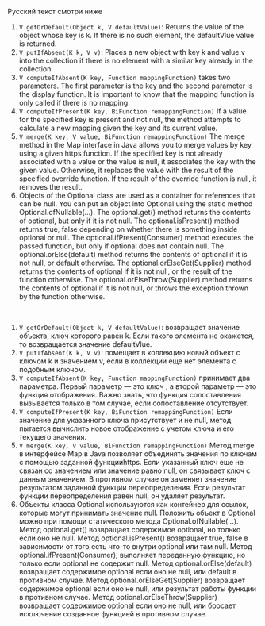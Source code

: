 Русский текст смотри ниже

<ol>
<li> <code>V getOrDefault(Object k, V defaultValue)</code>: Returns the value of the object whose key is k. If there is no such element, the defaultVlue value is returned.
</li>
<li> <code>V putIfAbsent(K k, V v)</code>: Places a new object with key k and value v into the collection if there is no element with a similar key already in the collection.
</li>
<li> <code>V computeIfAbsent(K key, Function<? super K, ? extends V> mappingFunction)</code> takes two parameters. The first parameter is the key and the second parameter is the display function. It is important to know that the mapping function is only called if there is no mapping.
</li>
<li> <code>V computeIfPresent(K key, BiFunction<? super K,? super V,? extends V> remappingFunction)</code>
If a value for the specified key is present and not null, the method attempts to calculate a new mapping given the key and its current value.
</li>
<li> <code>V merge(K key, V value, BiFunction<? super V,? super V,? extends V> remappingFunction)</code>
The merge method in the Map interface in Java allows you to merge values by key using a given https function. If the specified key is not already associated with a value or the value is null, it associates the key with the given value. Otherwise, it replaces the value with the result of the specified override function. If the result of the override function is null, it removes the result.
</li>
<li> Objects of the Optional<T> class are used as a container for references that can be null. You can put an object into Optional using the static method Optional.ofNullable(...). The optional.get() method returns the contents of optional, but only if it is not null. The optional.isPresent() method returns true, false depending on whether there is something inside optional or null. The optional.ifPresent(Consumer) method executes the passed function, but only if optional does not contain null. The optional.orElse(default) method returns the contents of optional if it is not null, or default otherwise. The optional.orElseGet(Supplier) method returns the contents of optional if it is not null, or the result of the function otherwise. The optional.orElseThrow(Supplier) method returns the contents of optional if it is not null, or throws the exception thrown by the function otherwise.
</li>
</ol>

<br/>

<ol>
<li> <code>V getOrDefault(Object k, V defaultValue)</code>: возвращает значение объекта, ключ которого равен k. Если такого элемента не окажется, то возвращается значение defaultVlue.
</li> 
<li> <code>V putIfAbsent(K k, V v)</code>: помещает в коллекцию новый объект с ключом k и значением v, если в коллекции еще нет элемента с подобным ключом.
</li>
<li> <code>V computeIfAbsent(K key, Function<? super K, ? extends V> mappingFunction)</code> принимает два параметра. Первый параметр — это ключ , а второй параметр — это функция отображения. Важно знать, что функция сопоставления вызывается только в том случае, если сопоставление отсутствует.
</li>
<li> <code>V computeIfPresent(K key, BiFunction<? super K,? super V,? extends V> remappingFunction)</code>
Если значение для указанного ключа присутствует и не null, метод пытается вычислить новое отображение с учетом ключа и его текущего значения.
</li>
<li> <code>V merge(K key, V value, BiFunction<? super V,? super V,? extends V> remappingFunction)</code>
Метод merge в интерфейсе Map в Java позволяет объединять значения по ключам с помощью заданной функцииhttps. Если указанный ключ еще не связан со значением или значение равно null, он связывает ключ с данным значением. В противном случае он заменяет значение результатом заданной функции переопределения. Если результат функции переопределения равен null, он удаляет результат.
</li>
<li> Объекты класса Optional<T> используются как контейнер для ссылок, которые могут принимать значение null. Положить объект в Optional можно при помощи статического метода Optional.ofNullable(...). Метод optional.get() возвращает содержимое optional, но только если оно не null. Метод optional.isPresent() возвращает true, false в зависимости от того есть что-то внутри optional или там null. Метод optional.ifPresent(Consumer), выполняет переданную функцию, но только если optional не содержит null. Метод optional.orElse(default) возвращает содержимое optional если оно не null, или default в противном случае. Метод optional.orElseGet(Supplier) возвращает содержимое optional если оно не null, или результат работы функции в противном случае. Метод optional.orElseThrow(Supplier) возвращает содержимое optional если оно не null, или бросает исключение созданное функцией в противном случае.
</li>
</ol>

